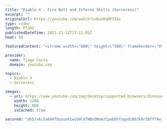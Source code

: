 ```yaml
---
title: "Diablo 4 - Fire Bolt and Inferno Skills (Sorceress)"
excerpt: ""
originalUrl: https://youtube.com/watch?v=BunDqRP31Gs
type: video
length: PT30S
publishedDateTime: 2021-11-12T17:11:05Z
heat: 50

featuredContent: "<iframe width=\"800\" height=\"500\" frameborder=\"0\" src=\"https://www.youtube.com/embed/BunDqRP31Gs\" allow=\"accelerometer; autoplay; encrypted-media; gyroscope; picture-in-picture\" allowfullscreen></iframe>"

provider:
  name: Tiago Costa
  domain: youtube.com

topics:
  - Diablo 4
  - Sorceress

images:
  - url: https://www.youtube.com/img/desktop/supported_browsers/dinosaur.png
    width: 1200
    height: 800
    isCached: true

secured: "ph5/vki5a694TbysuvKiwySHlVfWBxSNnA/CpabDVfxgodiBOJk9r5Bfff4wjoHo8VDzCeUcdKJz+mn+Clmh0Yjty/exUZ2hbUk/2zdTEI/6qrwInZZZpTwc3PlLd7AzRXYN2jre4pGMGjT4l1tSjDgVjy73Jt2oWGQlaeQvjDLHhO3NXuYVslWBiOU+QNu0rkFgr5Y8jXOB28bx1p24KuCL714kZt1iP1xUeR4sC/Ga/OhhPn4sRqJZ0lhULO1R9Aqw+jnA3gaaeUESS9m0P3rp/NSSudd7upc+VVvTi1gc8aaU1f/lHRdyo8DHGfffOLWiUSx7LOWwhFZGnzpOIZcNntFh53VVYm8xRN7X3ydZ60EDKMVxP+5INoZIUHWraPbCiI678AkYKaBN2owmO/rZyAwc6hCLlkIPZm86OVk=;axPF2p3J1tR7YJqjQgErkA=="
---
```


